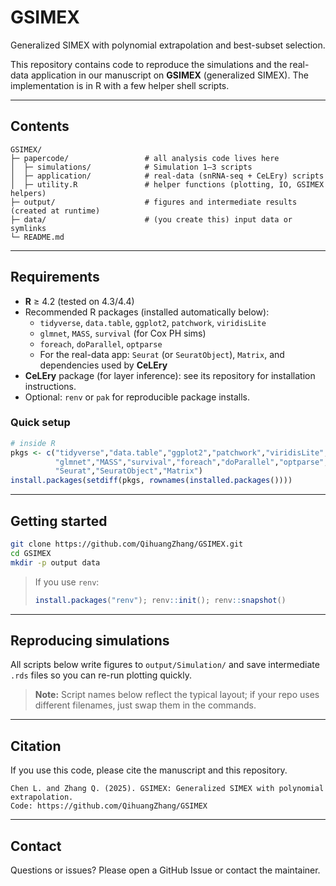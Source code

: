 # GSIMEX
Generalized SIMEX with polynomial extrapolation and best-subset selection.

This repository contains code to reproduce the simulations and the real-data application in our manuscript on **GSIMEX** (generalized SIMEX). The implementation is in R with a few helper shell scripts.

---

## Contents
```
GSIMEX/
├─ papercode/                 # all analysis code lives here
│  ├─ simulations/            # Simulation 1–3 scripts
│  ├─ application/            # real-data (snRNA-seq + CeLEry) scripts
│  ├─ utility.R               # helper functions (plotting, IO, GSIMEX helpers)
├─ output/                    # figures and intermediate results (created at runtime)
├─ data/                      # (you create this) input data or symlinks
└─ README.md
```
---

## Requirements

- **R** ≥ 4.2 (tested on 4.3/4.4)
- Recommended R packages (installed automatically below):
  - `tidyverse`, `data.table`, `ggplot2`, `patchwork`, `viridisLite`
  - `glmnet`, `MASS`, `survival` (for Cox PH sims)
  - `foreach`, `doParallel`, `optparse`
  - For the real-data app: `Seurat` (or `SeuratObject`), `Matrix`, and dependencies used by **CeLEry**
- **CeLEry** package (for layer inference): see its repository for installation instructions.
- Optional: `renv` or `pak` for reproducible package installs.

### Quick setup

```r
# inside R
pkgs <- c("tidyverse","data.table","ggplot2","patchwork","viridisLite",
          "glmnet","MASS","survival","foreach","doParallel","optparse",
          "Seurat","SeuratObject","Matrix")
install.packages(setdiff(pkgs, rownames(installed.packages())))
```

---

## Getting started

```bash
git clone https://github.com/QihuangZhang/GSIMEX.git
cd GSIMEX
mkdir -p output data
```

> If you use `renv`:
> ```r
> install.packages("renv"); renv::init(); renv::snapshot()
> ```

---

## Reproducing simulations

All scripts below write figures to `output/Simulation/` and save intermediate `.rds` files so you can re-run plotting quickly.

> **Note:** Script names below reflect the typical layout; if your repo uses different filenames, just swap them in the commands.

---

## Citation
If you use this code, please cite the manuscript and this repository.

```
Chen L. and Zhang Q. (2025). GSIMEX: Generalized SIMEX with polynomial extrapolation. 
Code: https://github.com/QihuangZhang/GSIMEX
```

---

## Contact
Questions or issues? Please open a GitHub Issue or contact the maintainer.
